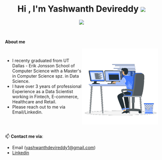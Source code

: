 
<h1 align="center"><b>Hi , I'm Yashwanth Devireddy </b><img src="https://media.giphy.com/media/hvRJCLFzcasrR4ia7z/giphy.gif" width="35"></h1>

<p align="center">
  <a href="https://github.com/DenverCoder1/readme-typing-svg"><img src="https://readme-typing-svg.herokuapp.com?font=Time+New+Roman&color=cyan&size=25&center=true&vCenter=true&width=600&height=100&lines=Data+Science+Professional..&hearts;++;Machine+Learning+Engineer,;Computer+Science,;Business+Analytics,;Active+Learner/+Problem+Solver,;Love+to+learn+new+stuffs..<3"></a>
</p>
 
<br>



	
**About me**

<picture> <img align="right" src="https://github.com/0xAbdulKhalid/0xAbdulKhalid/raw/main/assets/mdImages/Right_Side.gif" width = 250px></picture>

<br>

- I recenty graduated from UT Dallas - Erik Jonsson School of Computer Science with a Master's in Computer Science spz. in Data Science.
- I have over 3 years of professional Experience as a Data Scientist working in Fintech, E-commerce, Healthcare and Retail.
- Please reach out to me via Email/Linkedin.

<br><br>

📫 **Contact me via**:
- Email (yashwanthdevireddy1@gmail.com)
- [Linkedin](https://www.linkedin.com/in/yashwanth-devireddy/])
